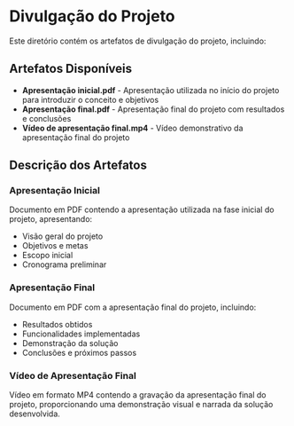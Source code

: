 # Divulgação do Projeto

Este diretório contém os artefatos de divulgação do projeto, incluindo:

## Artefatos Disponíveis

- **Apresentação inicial.pdf** - Apresentação utilizada no início do projeto para introduzir o conceito e objetivos
- **Apresentação final.pdf** - Apresentação final do projeto com resultados e conclusões
- **Vídeo de apresentação final.mp4** - Vídeo demonstrativo da apresentação final do projeto

## Descrição dos Artefatos

### Apresentação Inicial

Documento em PDF contendo a apresentação utilizada na fase inicial do projeto, apresentando:

- Visão geral do projeto
- Objetivos e metas
- Escopo inicial
- Cronograma preliminar

### Apresentação Final

Documento em PDF com a apresentação final do projeto, incluindo:

- Resultados obtidos
- Funcionalidades implementadas
- Demonstração da solução
- Conclusões e próximos passos

### Vídeo de Apresentação Final

Vídeo em formato MP4 contendo a gravação da apresentação final do projeto, proporcionando uma demonstração visual e narrada da solução desenvolvida.